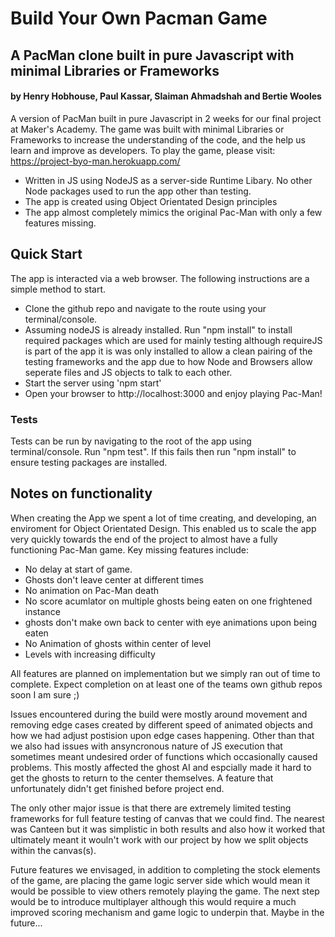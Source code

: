 Build Your Own Pacman Game
==========================

## A PacMan clone built in pure Javascript with minimal Libraries or Frameworks

#### by Henry Hobhouse, Paul Kassar, Slaiman Ahmadshah and Bertie Wooles

A version of PacMan built in pure Javascript in 2 weeks for our final project at Maker's Academy. The game was built with minimal Libraries or Frameworks to increase the understanding of the code, and the help us learn and improve as developers. To play the game, please visit:
https://project-byo-man.herokuapp.com/

* Written in JS using NodeJS as a server-side Runtime Libary. No other Node packages used to run the app other than testing.
* The app is created using Object Orientated Design principles
* The app almost completely mimics the original Pac-Man with only a few features missing.

## Quick Start

The app is interacted via a web browser. The following instructions are a simple method to start.

* Clone the github repo and navigate to the route using your terminal/console.
* Assuming nodeJS is already installed. Run "npm install" to install required packages which are used for mainly testing although requireJS is part of the app it is was only installed to allow a clean pairing of the testing frameworks and the app due to how Node and Browsers allow seperate files and JS objects to talk to each other.
* Start the server using 'npm start'
* Open your browser to http://localhost:3000 and enjoy playing Pac-Man!

### Tests

Tests can be run by navigating to the root of the app using terminal/console. Run "npm test". If this fails then run "npm install" to ensure testing packages are installed.

## Notes on functionality

When creating the App we spent a lot of time creating, and developing, an enviroment for Object Orientated Design. This enabled us to scale the app very quickly towards the end of the project to almost have a fully functioning Pac-Man game. Key missing features include:

* No delay at start of game.
* Ghosts don't leave center at different times
* No animation on Pac-Man death
* No score acumlator on multiple ghosts being eaten on one frightened instance
* ghosts don't make own back to center with eye animations upon being eaten
* No Animation of ghosts within center of level
* Levels with increasing difficulty

All features are planned on implementation but we simply ran out of time to complete. Expect completion on at least one of the teams own github repos soon I am sure ;)

Issues encountered during the build were mostly around movement and removing edge cases created by different speed of animated objects and how we had adjust postision upon edge cases happening. Other than that we also had issues with ansyncronous nature of JS execution that sometimes meant undesired order of functions which occasionally caused problems. This mostly affected the ghost AI and espcially made it hard to get the ghosts to return to the center themselves. A feature that unfortunately didn't get finished before project end.

The only other major issue is that there are extremely limited testing frameworks for full feature testing of canvas that we could find. The nearest was Canteen but it was simplistic in both results and also how it worked that ultimately meant it wouln't work with our project by how we split objects within the canvas(s).

Future features we envisaged, in addition to completing the stock elements of the game, are placing the game logic server side which would mean it would be possible to view others remotely playing the game. The next step would be to introduce multiplayer although this would require a much improved scoring mechanism and game logic to underpin that. Maybe in the future...
